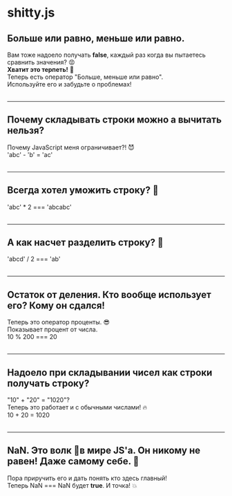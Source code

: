 # shitty.js

<h2>Больше или равно, меньше или равно. </h2>
                    
Вам тоже надоело получать <b>false</b>, каждый раз когда вы пытаетесь сравнить значения? 😡<br>
<b>Хватит это терпеть!</b> 😤<br>
Теперь есть оператор "Больше, меньше или равно". <br>
Используйте его и забудьте о проблемах! <br><br>

<hr>

<h2>Почему складывать строки можно а вычитать нельзя?</h2>
Почему JavaScript меня ограничивает?! 😈<br>
<span class="code">'abc' - 'b' = 'ac'</span> <br><br>

<hr>

<h2>Всегда хотел уможить строку? 🤔</h2>
<span class="code">'abc' * 2 === 'abcabc'</span> <br><br>

<hr>

<h2>А как насчет разделить строку? 🤠</h2>
<span class="code">'abcd' / 2 === 'ab'</span> <br><br>

<hr>

<h2>Остаток от деления. Кто вообще использует его? Кому он сдался!</h2>
Теперь это оператор проценты. 😎<br>
Показывает процент от числа. <br>
<span class="code">10 % 200 === 20</span> <br><br>

<hr>

<h2>Надоело при складывании чисел как строки получать строку?</h2>
"10" + "20" = "1020"? <br>
Теперь это работает и с обычными числами! 🔥<br>
<span class="code">10 + 20 = 1020</span> <br><br>

<hr>

<h2>NaN. Это волк 🐺в мире JS'a. Он никому не равен! Даже самому себе. 🤬</h2>
Пора приручить его и дать понять кто здесь главный! <br>
Теперь <span class="code">NaN === NaN</span> будет <b>true</b>. И точка! 💥<br><br>
